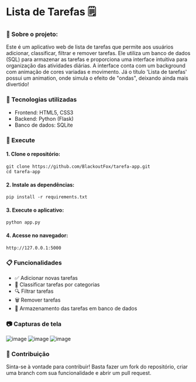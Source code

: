 # Lista de Tarefas 🗒️

### 📌 Sobre o projeto:
Este é um aplicativo web de lista de tarefas que permite aos usuários adicionar, classificar, filtrar e remover tarefas. Ele utiliza um banco de dados (SQL) para armazenar as tarefas e proporciona uma interface intuitiva para organização das atividades diárias. 
A interface conta com um background com animação de cores variadas e movimento. Já o título 'Lista de tarefas' possui um animation, onde simula o efeito de "ondas", deixando ainda mais divertido!

### 🚀 Tecnologias utilizadas
- Frontend: HTML5, CSS3
- Backend: Python (Flask)
- Banco de dados: SQLite

### 🔧 Execute 
#### 1. Clone o repositório:
```git clone https://github.com/BlackoutFox/tarefa-app.git ```  
```cd tarefa-app```
#### 2. Instale as dependências:
```pip install -r requirements.txt```
#### 3. Execute o aplicativo:
```python app.py```
#### 4. Acesse no navegador:
```http://127.0.0.1:5000```

### 📋 Funcionalidades
- ✅ Adicionar novas tarefas
- 🎨 Classificar tarefas por categorias
- 🔍 Filtrar tarefas
- 🗑️ Remover tarefas
- 📂 Armazenamento das tarefas em banco de dados

### 📷 Capturas de tela
![image](https://github.com/user-attachments/assets/b8970ece-9a15-4fa8-a3db-8f2d8cc0336d)
![image](https://github.com/user-attachments/assets/4579c246-f183-4d15-87a9-76441a07a2de)
![image](https://github.com/user-attachments/assets/da3c3eb6-c805-40cb-8248-ddb9427cd90b)





### 🤝 Contribuição
Sinta-se à vontade para contribuir! Basta fazer um fork do repositório, criar uma branch com sua funcionalidade e abrir um pull request.
